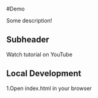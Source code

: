 #Demo

Some description!

## Subheader

Watch tutorial on YouTube

## Local Development

1.Open index.html in your browser